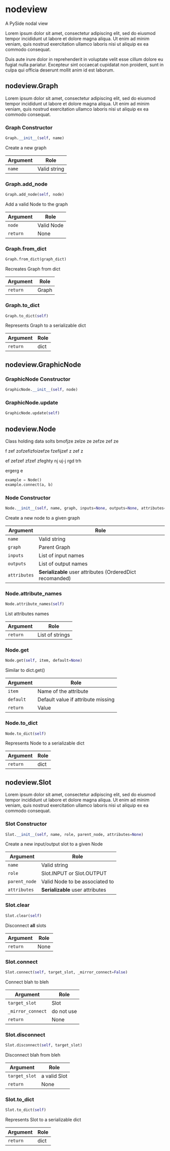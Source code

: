 # nodeview

A PySide nodal view

Lorem ipsum dolor sit amet, consectetur adipiscing elit, sed do eiusmod tempor incididunt ut labore et dolore magna 
aliqua. Ut enim ad minim veniam, quis nostrud exercitation ullamco laboris nisi ut aliquip ex ea commodo consequat. 

Duis aute irure dolor in reprehenderit in voluptate velit esse cillum dolore eu fugiat nulla pariatur. Excepteur sint 
occaecat cupidatat non proident, sunt in culpa qui officia deserunt mollit anim id est laborum.

## nodeview.Graph

Lorem ipsum dolor sit amet, consectetur adipiscing elit, sed do eiusmod tempor incididunt ut labore et dolore magna 
aliqua. Ut enim ad minim veniam, quis nostrud exercitation ullamco laboris nisi ut aliquip ex ea commodo consequat. 

### Graph Constructor

```python
Graph.__init__(self, name)
```

Create a new graph

| Argument | Role |
| --- | --- |
| `name` |  Valid string  |

### Graph.add_node

```python
Graph.add_node(self, node)
```

Add a valid Node to the graph

| Argument | Role |
| --- | --- |
| `node` |  Valid Node |
| `return` |  None |

### Graph.from_dict

```python
Graph.from_dict(graph_dict)
```

Recreates Graph from dict 

| Argument | Role |
| --- | --- |
| `return` |  Graph |

### Graph.to_dict

```python
Graph.to_dict(self)
```

Represents Graph to a serializable dict

| Argument | Role |
| --- | --- |
| `return` |  dict |

## nodeview.GraphicNode


### GraphicNode Constructor

```python
GraphicNode.__init__(self, node)
```


### GraphicNode.update

```python
GraphicNode.update(self)
```


## nodeview.Node

Class holding data solts bmofjze zelze ze zefze zef ze

f zef zofzefizfoizefze fzefijzef z zef z

ef zefzef zfzef zfeghty nj uj-j rgd trh 

ergerg e

```python
example = Node()
example.connect(a, b)
```

### Node Constructor

```python
Node.__init__(self, name, graph, inputs=None, outputs=None, attributes=None)
```

Create a new node to a given graph

| Argument | Role |
| --- | --- |
| `name` |  Valid string  |
| `graph` |  Parent Graph |
| `inputs` |  List of input names |
| `outputs` |  List of output names |
| `attributes` |  **Serializable** user attributes (OrderedDict recomanded) |

### Node.attribute_names

```python
Node.attribute_names(self)
```

List attributes names

| Argument | Role |
| --- | --- |
| `return` |  List of strings |

### Node.get

```python
Node.get(self, item, default=None)
```

Similar to dict.get()

| Argument | Role |
| --- | --- |
| `item` |  Name of the attribute  |
| `default` |  Default value if attribute missing |
| `return` |  Value |

### Node.to_dict

```python
Node.to_dict(self)
```

Represents Node to a serializable dict

| Argument | Role |
| --- | --- |
| `return` |  dict |

## nodeview.Slot

Lorem ipsum dolor sit amet, consectetur adipiscing elit, sed do eiusmod tempor incididunt ut labore et dolore magna 
aliqua. Ut enim ad minim veniam, quis nostrud exercitation ullamco laboris nisi ut aliquip ex ea commodo consequat. 

### Slot Constructor

```python
Slot.__init__(self, name, role, parent_node, attributes=None)
```

Create a new input/output slot to a given Node

| Argument | Role |
| --- | --- |
| `name` |  Valid string  |
| `role` |  Slot.INPUT or Slot.OUTPUT |
| `parent_node` |  Valid Node to be associated to |
| `attributes` |  **Serializable** user attributes |

### Slot.clear

```python
Slot.clear(self)
```

Disconnect **all** slots

| Argument | Role |
| --- | --- |
| `return` |  None |

### Slot.connect

```python
Slot.connect(self, target_slot, _mirror_connect=False)
```

Connect blah to bleh

| Argument | Role |
| --- | --- |
| `target_slot` |  Slot |
| `_mirror_connect` |  do not use |
| `return` |  None |

### Slot.disconnect

```python
Slot.disconnect(self, target_slot)
```

Disconnect blah from bleh

| Argument | Role |
| --- | --- |
| `target_slot` |  a valid Slot |
| `return` |  None |

### Slot.to_dict

```python
Slot.to_dict(self)
```

Represents Slot to a serializable dict

| Argument | Role |
| --- | --- |
| `return` |  dict |